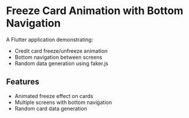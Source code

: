 # Freeze Card Animation with Bottom Navigation

A Flutter application demonstrating:
- Credit card freeze/unfreeze animation
- Bottom navigation between screens
- Random data generation using faker.js

## Features
- Animated freeze effect on cards
- Multiple screens with bottom navigation
- Random card data generation
